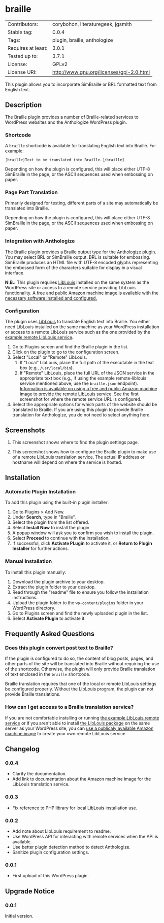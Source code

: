 # braille

|                    |                                          |
| ------------------ | ---------------------------------------- |
| Contributors:      | corybohon, literaturegeek, jgsmith       |
| Stable tag:        | 0.0.4                                    |
| Tags:              | plugin, braille, anthologize             |
| Requires at least: | 3.0.1                                    |
| Tested up to:      | 3.7.1                                    |
| License:           | GPLv2                                    |
| License URI:       | http://www.gnu.org/licenses/gpl-2.0.html |

This plugin allows you to incorporate SimBraille or BRL formatted text from English text.

## Description

The Braille plugin provides a number of Braille-related services to WordPress websites and the Anthologize WordPress plugin.

### Shortcode

A `braille` shortcode is available for translating English text into Braille.
For example:

```
[braille]Text to be translated into Braille.[/braille]
```

Depending on how the plugin is configured, this will place either UTF-8
SimBraille in the page, or the ASCII sequences used when embossing on paper.

### Page Part Translation

Primarily designed for testing, different parts of a site may automatically 
be translated into Braille.

Depending on how the plugin is configured, this will place either UTF-8 
SimBraille in the page, or the ASCII sequences used when embossing on paper.

### Integration with Anthologize

The Braille plugin provides a Braille output type for the [Anthologize plugin](http://anthologize.org/). You may select BRL or SimBraille output. BRL is suitable for embossing. SimBraille produces an HTML file with UTF-8 encoded glyphs representing the embossed form of the characters suitable for display in a visual interface.

**N.B.:** This plugin requires [LibLouis](https://code.google.com/p/liblouisutdml/) installed on the same system as the WordPress site or access to a remote service providing LibLouis functionality. [A free and public Amazon machine image is available with the necessary software installed and configured.](https://github.com/umd-mith/braille/blob/master/USING-REMOTE-LIBLOUIS-AMI.md)

### Configuration

The plugin uses [LibLouis](https://code.google.com/p/liblouisutdml/) to translate English text into Braille. You either need LibLouis installed on the same machine as your WordPress installation or access to a remote LibLouis service such as the one provided by the [example remote LibLouis service](https://github.com/umd-mith/braille/tree/master/remote-liblouis).

1. Go to Plugins screen and find the Braille plugin in the list.
2. Click on the plugin to go to the configuration screen.
3. Select "Local" or "Remote" LibLouis.
    1. If "Local" LibLouis, place the full path of the executable in the text box (e.g., `/usr/local/bin`).
    2. If "Remote" LibLouis, place the full URL of the JSON service in the appropriate text box (e.g., if using the example remote-liblouis service mentioned above, use the `braille.json` endpoint). [Information is available on using a free and public Amazon machine image to provide the remote LibLouis service.](https://github.com/umd-mith/braille/blob/master/USING-REMOTE-LIBLOUIS-AMI.md) See the first screenshot for where the remote service URL is configured.
4. Select the appropriate options for which parts of the website should be translated to Braille. If you are using this plugin to provide Braille translation for Anthologize, you do not need to select anything here.

## Screenshots

1. This screenshot shows where to find the plugin settings page.

2. This screenshot shows how to configure the Braille plugin to make use of a remote LibLouis translation service. The actual IP address or hostname will depend on where the service is hosted.

## Installation

### Automatic Plugin Installation

To add this plugin using the built-in plugin installer:

1. Go to Plugins > Add New.
2. Under **Search**, type in "Braille".
3. Select the plugin from the list offered.
4. Select **Install Now** to install the plugin.
5. A popup window will ask you to confirm you wish to install the plugin.
6. Select **Proceed** to continue with the installation.
7. If successful, click **Activate PLugin** to activate it, or **Return to
   Plugin Installer** for further actions.

### Manual Installation

To install this plugin manually:

1. Download the plugin archive to your desktop.
2. Extract the plugin folder to your desktop.
3. Read through the "readme" file to ensure you follow the installation
   instructions.
4. Upload the plugin folder to the `wp-content/plugins` folder in your
   WordPress directory.
5. Go to Plugins screen and find the newly uploaded plugin in the list.
6. Select **Activate Plugin** to activate it.

## Frequently Asked Questions

### Does this plugin convert post text to Braille?

If the plugin is configured to do so, the content of blog posts, pages, and other parts of the site will be translated into Braille without requiring the use of the shortcode. Otherwise, the plugin will only provide Braille translation of text enclosed in the `braille` shortcode.

Braille translation requires that one of the local or remote LibLouis settings be configured properly. Without the LibLouis program, the plugin can not provide Braille translations.

### How can I get access to a Braille translation service?

If you are not comfortable installing or running [the example LibLouis remote service](https://github.com/umd-mith/braille/tree/master/remote-liblouis) or if you aren't able to install [the LibLouis package](http://packages.ubuntu.com/precise/liblouisutdml-bin) on the same server as your WordPress site, you can [use a publicaly available Amazon machine image](https://github.com/umd-mith/braille/blob/master/USING-REMOTE-LIBLOUIS-AMI.md) to create your own remote LibLouis service.

## Changelog

### 0.0.4
* Clarify the documentation.
* Add link to documentation about the Amazon machine image for the LibLouis
  translation service.

### 0.0.3
* Fix reference to PHP library for local LibLouis installation use.

### 0.0.2
* Add note about LibLouis requirement to readme.
* Use WordPress API for interacting with remote services when the API is
  available.
* Use better plugin detection method to detect Anthologize.
* Sanitize plugin configuration settings.

### 0.0.1
* First upload of this WordPress plugin.

## Upgrade Notice

### 0.0.1
Initial version.

